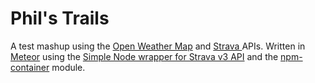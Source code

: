 # Phil's Trails

A test mashup using the [Open Weather Map](http://openweathermap.org/api) and [Strava ](http://strava.github.io/api/) APIs.  Written in [Meteor](http://www.meteor.com) using the [Simple Node wrapper for Strava v3 API](https://github.com/UnbounDev/node-strava-v3) and the [npm-container](https://github.com/meteorhacks/npm) module.